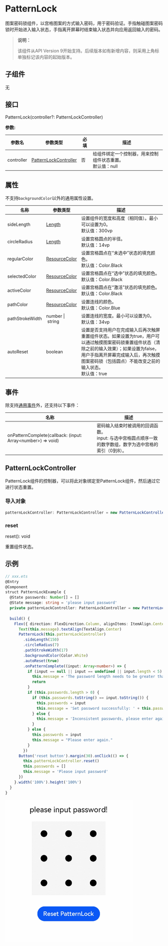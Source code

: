 # PatternLock

图案密码锁组件，以宫格图案的方式输入密码，用于密码验证。手指触碰图案密码锁时开始进入输入状态，手指离开屏幕时结束输入状态并向应用返回输入的密码。

>  **说明：** 
>
> 该组件从API Version 9开始支持。后续版本如有新增内容，则采用上角标单独标记该内容的起始版本。

## 子组件

无

##  接口

PatternLock(controller?: PatternLockController)

**参数:**

| 参数名     | 参数类型                                        | 必填 | 描述                                                         |
| ---------- | ----------------------------------------------- | ---- | ------------------------------------------------------------ |
| controller | [PatternLockController](#patternlockcontroller) | 否   | 给组件绑定一个控制器，用来控制组件状态重置。<br/>默认值：null |

## 属性

不支持`backgroundColor`以外的通用属性设置。

| 名称            | 参数类型                              | 描述                                                         |
| --------------- | ------------------------------------- | ------------------------------------------------------------ |
| sideLength      | [Length](../../ui/ts-types.md)        | 设置组件的宽度和高度（相同值）。最小可以设置为0。<br/>默认值：300vp |
| circleRadius    | [Length](../../ui/ts-types.md)        | 设置宫格圆点的半径。<br/>默认值：14vp                        |
| regularColor    | [ResourceColor](../../ui/ts-types.md) | 设置宫格圆点在“未选中”状态的填充颜色。<br/>默认值：Color.Black |
| selectedColor   | [ResourceColor](../../ui/ts-types.md) | 设置宫格圆点在“选中”状态的填充颜色。<br/>默认值：Color.Black |
| activeColor     | [ResourceColor](../../ui/ts-types.md) | 设置宫格圆点在“激活”状态的填充颜色。<br/>默认值：Color.Black |
| pathColor       | [ResourceColor](../../ui/ts-types.md) | 设置连线的颜色。<br/>默认值：Color.Blue                      |
| pathStrokeWidth | number&nbsp;\|&nbsp;string            | 设置连线的宽度。最小可以设置为0。<br/>默认值：34vp           |
| autoReset       | boolean                               | 设置是否支持用户在完成输入后再次触屏重置组件状态。如果设置为true，用户可以通过触摸图案密码锁重置组件状态（清除之前的输入效果）；如果设置为false，用户手指离开屏幕完成输入后，再次触摸图案密码锁（包括圆点）不能改变之前的输入状态。<br/>默认值：true |

## 事件

除支持[通用事件](ts-universal-events-click.md)外，还支持以下事件：

| 名称                                       | 描述                                       |
| ---------------------------------------- | ---------------------------------------- |
| onPatternComplete(callback: (input: Array\<number\>) => void) | 密码输入结束时被调用的回调函数。<br />input: 与选中宫格圆点顺序一致的数字数组，数字为选中宫格的索引（0到8）。 |

## PatternLockController

PatternLock组件的控制器，可以将此对象绑定至PatternLock组件，然后通过它进行状态重置。

### 导入对象

```typescript
patternLockController: PatternLockController = new PatternLockController()
```

### reset

reset(): void

重置组件状态。

##  示例

```ts
// xxx.ets
@Entry
@Component
struct PatternLockExample {
  @State passwords: Number[] = []
  @State message: string = 'please input password'
  private patternLockController: PatternLockController = new PatternLockController()
  
  build() {
    Flex({ direction: FlexDirection.Column, alignItems: ItemAlign.Center, justifyContent: FlexAlign.Center }) {
      Text(this.message).textAlign(TextAlign.Center)
      PatternLock(this.patternLockController)
        .sideLength(150)
        .circleRadius(7)
        .pathStrokeWidth(17)
        .backgroundColor(Color.White)
        .autoReset(true)
        .onPatternComplete((input: Array<number>) => {
          if (input == null || input == undefined || input.length < 5) {
            this.message = 'The password length needs to be greater than 5.'
            return
          }
          if (this.passwords.length > 0) {
            if (this.passwords.toString() == input.toString()) {
              this.passwords = input
              this.message = 'Set password successfully: ' + this.passwords.toString()
            } else {
              this.message = 'Inconsistent passwords, please enter again.'
            }
          } else {
            this.passwords = input
            this.message = "Please enter again."
          }
        })
      Button('reset button').margin(30).onClick(() => {
        this.patternLockController.reset()
        this.passwords = []
        this.message = 'Please input password'
      })
    }.width('100%').height('100%')
  }
}
```

![patternlock](figures/patternlock.gif)

